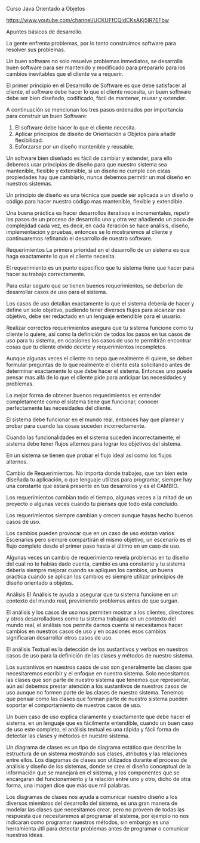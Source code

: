Curso Java Orientado a Objetos

https://www.youtube.com/channel/UCKUFfCQIdCKsAKj5IR7EFbw

Apuntes básicos de desarrollo.

La gente enfrenta problemas, por lo tanto construimos software para resolver sus problemas.

Un buen software no solo resuelve problemas inmediatos, se desarrolla buen software para ser mantenido y modificado para prepararlo para los cambios inevitables que el cliente va a requerir.

El primer principio en el Desarrollo de Software es que debe satisfacer al cliente, el software debe hacer lo que el cliente necesita, un buen software debe ser bien diseñado, codificado, fácil de mantener, reusar y extender.

A continuación se mencionan los tres pasos ordenados por importancia para construir un buen Software:

1. El software debe hacer lo que el cliente necesita.
2. Aplicar principios de diseño de Orientación a Objetos para añadir flexibilidad.
3. Esforzarse por un diseño mantenible y reusable.

Un software bien diseñado es fácil de cambiar y extender, para ello debemos usar principios de diseño para que nuestro sistema sea mantenible, flexible y extensible, si un diseño no cumple con estas propiedades hay que cambiarlo, nunca debemos permitir un mal diseño en nuestros sistemas.

Un principio de diseño es una técnica que puede ser aplicada a un diseño o código para hacer nuestro código mas mantenible, flexible y extendible.

Una buena práctica es hacer desarrollos iterativos e incrementales, repetir los pasos de un proceso de desarrollo una y otra vez añadiendo un poco de complejidad cada vez, es decir, en cada iteración se hace análisis, diseño, implementación y pruebas, entonces se lo mostraremos al cliente y continuaremos refinando el desarrollo de nuestro software. 

Requerimientos
La primera prioridad en el desarrollo de un sistema es que haga exactamente lo que el cliente necesita.

El requerimiento es un punto especifico que tu sistema tiene que hacer para hacer su trabajo correctamente.

Para estar seguro que se tienen buenos requerimientos, se deberían de desarrollar casos de uso para el sistema.

Los casos de uso detallan exactamente lo que el sistema debería de hacer y define un solo objetivo, pudiendo tener diversos flujos para alcanzar ese objetivo, debe ser redactado en un lenguaje entendible para el usuario.

Realizar correctos requerimientos asegura que tu sistema funcione como tu cliente lo quiere, así como la definición de todos los pasos en tus casos de uso para tu sistema, en ocasiones los casos de uso te permitirán encontrar cosas que tu cliente olvido decirte y requerimientos incompletos.

Aunque algunas veces el cliente no sepa que realmente él quiere, se deben formular preguntas de lo que realmente el cliente esta solicitando antes de determinar exactamente lo que debe hacer el sistema. Entonces uno puede pensar mas allá de lo que el cliente pide para anticipar las necesidades y problemas.

La mejor forma de obtener buenos requerimientos es entender completamente como el sistema tiene que funcionar, conocer perfectamente las necesidades del cliente.

El sistema debe funcionar en el mundo real, entonces hay que planear y probar para cuando las cosas suceden incorrectamente.

Cuando las funcionalidades en el sistema suceden incorrectamente, el sistema debe tener flujos alternos para lograr los objetivos del sistema.

En un sistema se tienen que probar el flujo ideal así como los flujos alternos.

Cambio de Requerimientos.
No importa donde trabajes, que tan bien este diseñada tu aplicación, o que lenguaje utilizas para programar, siempre hay una constante que estará presente en tus desarrollos y es el CAMBIO.

Los requerimientos cambian todo el tiempo, algunas veces a la mitad de un proyecto o algunas veces cuando tu pienses que todo esta concluido.

Los requerimientos siempre cambian y crecen aunque hayas hecho buenos casos de uso.

Los cambios pueden provocar que en un caso de uso existan varios Escenarios pero siempre compartirán el mismo objetivo, un escenario es el flujo completo desde el primer paso hasta el último en un caso de uso.

Algunas veces un cambio de requerimiento revela problemas en tu diseño del cual no te habías dado cuenta, cambio es una constante y tu sistema debería siempre mejorar cuando se apliquen los cambios, un buena practica cuando se aplican los cambios es siempre utilizar principios de diseño orientado a objetos.

Análisis
El Análisis te ayuda a asegurar que tu sistema funcione en un contexto del mundo real, previniendo problemas antes de que surgan.

El análisis y los casos de uso nos permiten mostrar a los clientes, directores y otros desarrolladores como tu sistema trabajara en un contexto del mundo real, el análisis nos permite darnos cuenta si necesitamos hacer cambios en nuestros casos de uso y en ocasiones esos cambios significaran desarrollar otros casos de uso.

El análisis Textual es la detección de los sustantivos y verbos en nuestros casos de uso para la definición de las clases y métodos de nuestro sistema.

Los sustantivos en nuestros casos de uso son generalmente las clases que necesitaremos escribir y el enfoque en nuestro sistema. Solo necesitamos las clases que son parte de nuestro sistema que tenemos que representar, aún así debemos prestar atención a los sustantivos de nuestros casos de uso aunque no formen parte de las clases de nuestro sistema. Tenemos que pensar como las clases que forman parte de nuestro sistema  pueden soportar el comportamiento de nuestros casos de uso.

Un buen caso de uso explica claramente y exactamente que debe hacer el sistema, en un lenguaje que es fácilmente entendible, cuando un buen caso de uso este completo, el análisis textual es una rápida y fácil forma de detectar las clases y métodos en nuestro sistema.

Un diagrama de clases es un tipo de diagrama estático que describe la estructura de un sistema mostrando sus clases, atributos y las relaciones entre ellos. Los diagramas de clases son utilizados durante el proceso de análisis y diseño de los sistemas, donde se crea el diseño conceptual de la información que se manejará en el sistema, y los componentes que se encargaran del funcionamiento y la relación entre uno y otro, dicho de otra forma, una imagen dice que más que mil palabras.

Los diagramas de clases nos ayuda a comunicar nuestro diseño a los diversos miembros del desarrollo del sistema, es una gran manera de modelar las clases que necesitamos crear, pero no proveen de todas las respuesta que necesitaremos al programar el sistema, por ejemplo no nos indicaran como programar nuestros métodos, sin embargo es una herramienta útil para detectar problemas antes de programar o comunicar nuestras ideas.


